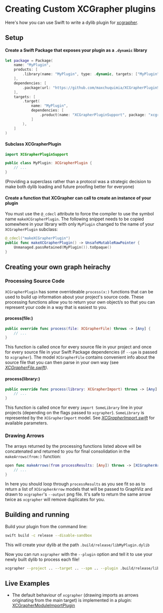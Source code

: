 #  Creating Custom XCGrapher plugins

Here's how you can use Swift to write a dylib plugin for [xcgrapher](https://github.com/maxchuquimia/xcgrapher).

## Setup

#### Create a Swift Package that exposes your plugin as a `.dynamic` library

```swift
let package = Package(
    name: "MyPlugin",
    products: [
        .library(name: "MyPlugin", type: .dynamic, targets: ["MyPlugin"]),
    ],
    dependencies: [
        .package(url: "https://github.com/maxchuquimia/XCGrapherPluginSupport.git", from: "0.0.6"),
    ],
    targets: [
        .target(
            name: "MyPlugin", 
            dependencies: [
                .product(name: "XCGrapherPluginSupport", package: "xcgrapher")
            ]
        ),
    ]
)
```
#### Subclass XCGrapherPlugin

```swift
import XCGrapherPluginSupport

public class MyPlugin: XCGrapherPlugin {
    // ...
}
```
(Providing a superclass rather than a protocol was a strategic decision to make both dylib loading and future proofing better for everyone)

#### Create a function that XCGrapher can call to create an instance of your plugin
You must use the `@_cdecl` attribute to force the compiler to use the symbol name `makeXCGrapherPlugin`. The following snippet needs to be copied somewhere in your library with only `MyPlugin` changed to the name of your  `XCGrapherPlugin` subclass:
```swift
@_cdecl("makeXCGrapherPlugin")
public func makeXCGrapherPlugin() -> UnsafeMutableRawPointer {
    Unmanaged.passRetained(MyPlugin()).toOpaque()
}
```

## Creating your own graph heirachy

### Processing Source Code

`XCGrapherPlugin` has some overrideable `process(x:)` functions that can be used to build up information about your project's source code.
These processing functions allow you to return your own object/s so that you can represent your code in a way that is easiest to you.

#### process(file:)
```swift
public override func process(file: XCGrapherFile) throws -> [Any] {
    // ...
}
```
This function is called once for every source file in your project and once for every source file in your Swift Package dependencies (if `--spm` is passed to `xcgrapher`). The model `XCGrapherFile` contains convenient info about the source file that you can then parse in your own way (see _[XCGrapherFile.swift](https://github.com/maxchuquimia/XCGrapherPluginSupport/tree/master/Sources/XCGrapherPluginSupport/XCGrapherFile.swift))_.

#### process(library:)
```swift
public override func process(library: XCGrapherImport) throws -> [Any] {
    // ...
}
```

This function is called once for every `import SomeLibrary` line in your projects (depending on the flags passed to `xcgrapher`). `SomeLibrary` is represented by the `XCGrapherImport` model. See _[XCGrapherImport.swift](https://github.com/maxchuquimia/XCGrapherPluginSupport/tree/master/Sources/XCGrapherPluginSupport/XCGrapherImport.swift)_ for available parameters.


### Drawing Arrows

The arrays returned by the processing functions listed above will be concatenated and returned to you for final consolidation in the `makeArrows(from:)` function:
```swift
open func makeArrows(from processResults: [Any]) throws -> [XCGrapherArrow] {
    // ...
}
```
In here you should loop through `processResults` as you see fit so as to return a list of `XCGrapherArrow` models that will be passed to GraphViz and drawn to `xcgrapher`'s `--output` png file. It's safe to return the same arrow twice  as `xcgrapher` will remove duplicates for you.

## Building and running

Build your plugin from the command line:
```bash
swift build -c release --disable-sandbox
```
This will create your dylib at the path `.build/release/libMyPlugin.dylib`

Now you can run `xcgrapher` with the `--plugin` option and tell it to use your newly built dylib to process each file!

```bash
xcgrapher --project .. --target .. --spm .. --plugin .build/release/libMyPlugin.dylib
```

## Live Examples
- The default behaviour of `xcgrapher` (drawing imports as arrows originating from the main target) is implemented in a plugin: [XCGrapherModuleImportPlugin](https://github.com/maxchuquimia/xcgrapher/tree/master/Sources/XCGrapherModuleImportPlugin)
